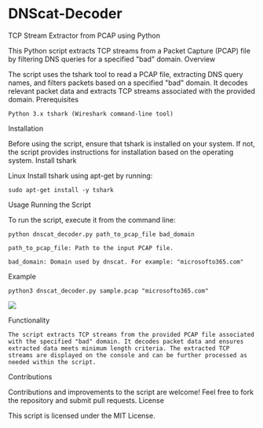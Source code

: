 # DNScat-Decoder
TCP Stream Extractor from PCAP using Python

This Python script extracts TCP streams from a Packet Capture (PCAP) file by filtering DNS queries for a specified "bad" domain.
Overview

The script uses the tshark tool to read a PCAP file, extracting DNS query names, and filters packets based on a specified "bad" domain. It decodes relevant packet data and extracts TCP streams associated with the provided domain.
Prerequisites

`Python 3.x
tshark (Wireshark command-line tool)`

Installation

Before using the script, ensure that tshark is installed on your system. If not, the script provides instructions for installation based on the operating system.
Install tshark

Linux Install tshark using apt-get by running:

    sudo apt-get install -y tshark

Usage
Running the Script

To run the script, execute it from the command line:

`python dnscat_decoder.py path_to_pcap_file bad_domain`

`path_to_pcap_file: Path to the input PCAP file.`

`bad_domain: Domain used by dnscat. For example: "microsofto365.com"`

Example

    python3 dnscat_decoder.py sample.pcap "microsofto365.com"

<p align="left">
  <img src="img/dns_decoder.png">
</p>

Functionality

`The script extracts TCP streams from the provided PCAP file associated with the specified "bad" domain.
It decodes packet data and ensures extracted data meets minimum length criteria.
The extracted TCP streams are displayed on the console and can be further processed as needed within the script.`

Contributions

Contributions and improvements to the script are welcome! Feel free to fork the repository and submit pull requests.
License

This script is licensed under the MIT License.
